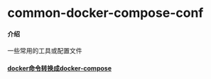 # common-docker-compose-conf

#### 介绍
一些常用的工具或配置文件


#### [docker命令转换成docker-compose](https://www.composerize.com/)
